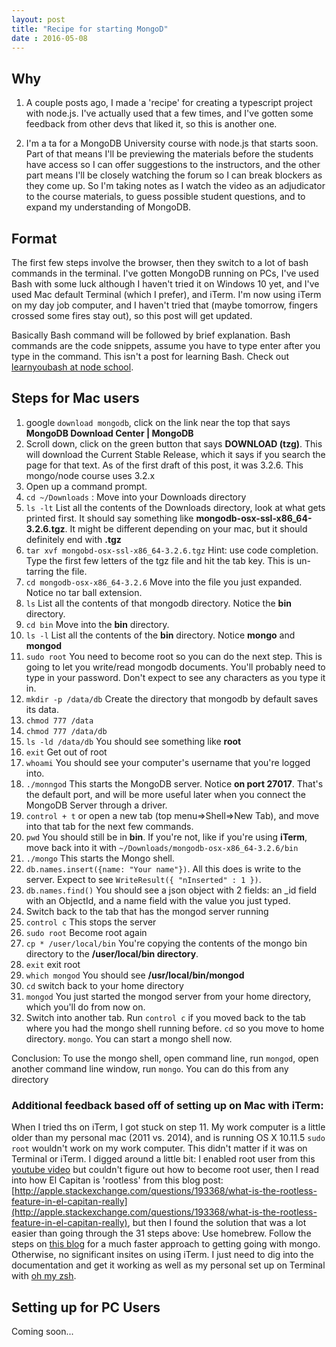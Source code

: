 ---layout: posttitle: "Recipe for starting MongoD"date : 2016-05-08---## Why1.  A couple posts ago, I made a 'recipe' for creating a typescript project with node.js.  I've actually used that a few times, and I've gotten some feedback from other devs that liked it, so this is another one.2.  I'm a ta for a MongoDB University course with node.js that starts soon.  Part of that means I'll be previewing the materials before the students have access so I can offer suggestions to the instructors, and the other part means I'll be closely watching the forum so I can break blockers as they come up.  So I'm taking notes as I watch the video as an adjudicator to the course materials, to guess possible student questions, and to expand my understanding of MongoDB.## FormatThe first few steps involve the browser, then they switch to a lot of bash commands in the terminal.  I've gotten MongoDB running on PCs, I've used Bash with some luck although I haven't tried it on Windows 10 yet, and I've used Mac default Terminal (which I prefer), and iTerm.  I'm now using iTerm on my day job computer, and I haven't tried that (maybe tomorrow, fingers crossed some fires stay out), so this post will get updated.Basically Bash command will be followed by brief explanation.  Bash commands are the code snippets, assume you have to type enter after you type in the command.  This isn't a post for learning Bash.  Check out [learnyoubash at node school](http://nodeschool.io/).## Steps for Mac users1. google `download mongodb`, click on the link near the top that says <span style="font-weight: 700">MongoDB Download Center | MongoDB</span>2. Scroll down, click on the green button that says __DOWNLOAD (tzg)__.  This will download the Current Stable Release, which it says if you search the page for that text. As of the first draft of this post, it was 3.2.6.  This mongo/node course uses 3.2.x3.  Open up a command prompt.4. `cd ~/Downloads` : Move into your Downloads directory5. `ls -lt` List all the contents of the Downloads directory, look at what gets printed first.  It should say something like __mongodb-osx-ssl-x86_64-3.2.6.tgz__.  It might be different depending on your mac, but it should definitely end with __.tgz__6. `tar xvf mongobd-osx-ssl-x86_64-3.2.6.tgz` Hint: use code completion.  Type the first few letters of the tgz file and hit the tab key.  This is un-tarring the file.7. `cd mongodb-osx-x86_64-3.2.6` Move into the file you just expanded. Notice no tar ball extension.8. `ls` List all the contents of that mongodb directory.  Notice the __bin__ directory.9. `cd bin` Move into the __bin__ directory.10. `ls -l` List all the contents of the __bin__ directory. Notice __mongo__ and __mongod__11. `sudo root` You need to become root so you can do the next step.  This is going to let you write/read mongodb documents.  You'll probably need to type in your password.  Don't expect to see any characters as you type it in.12. `mkdir -p /data/db` Create the directory that mongodb by default saves its data.13. `chmod 777 /data`14. `chmod 777 /data/db`15. `ls -ld /data/db` You should see something like __root__16. `exit` Get out of root17. `whoami` You should see your computer's username that you're logged into.18. `./monngod` This starts the MongoDB server. Notice __on port 27017__.  That's the default port, and will be more useful later when you connect the MongoDB Server through a driver.19. `control + t` or open a new tab (top menu=>Shell=>New Tab), and move into that tab for the next few commands.20. `pwd` You should still be in __bin__.  If you're not, like if you're using __iTerm__, move back into it with `~/Downloads/mongodb-osx-x86_64-3.2.6/bin`21. `./mongo` This starts the Mongo shell.22. `db.names.insert({name: "Your name"})`.  All this does is write to the server.  Expect to see `WriteResult({ "nInserted" : 1 })`.23. `db.names.find()` You should see a json object with 2 fields: an _id field with an ObjectId, and a name field with the value you just typed.24. Switch back to the tab that has the mongod server running25. `control c` This stops the server26. `sudo root` Become root again27. `cp * /user/local/bin` You're copying the contents of the mongo bin directory to the __/user/local/bin directory__.28. `exit` exit root29. `which mongod` You should see __/usr/local/bin/mongod__30. `cd` switch back to your home directory30. `mongod` You just started the mongod server from your home directory, which you'll do from now on.31. Switch into another tab. Run `control c` if you moved back to the tab where you had the mongo shell running before. `cd` so you move to home directory. `mongo`. You can start a mongo shell now.Conclusion: To use the mongo shell, open command line, run `mongod`, open another command line window, run `mongo`. You can do this from any directory### Additional feedback based off of setting up on Mac with iTerm:When I tried ths on iTerm, I got stuck on step 11.  My work computer is a little older than my personal mac (2011 vs. 2014), and is running OS X 10.11.5  `sudo root` wouldn't work on my work computer.  This didn't matter if it was on Terminal or iTerm.  I digged around a little bit: I enabled root user from this [youtube video](https://www.youtube.com/watch?v=qTtVhAEAs2Q) but couldn't figure out how to become root user, then I read into how El Capitan is 'rootless' from this blog post: [http://apple.stackexchange.com/questions/193368/what-is-the-rootless-feature-in-el-capitan-really](http://apple.stackexchange.com/questions/193368/what-is-the-rootless-feature-in-el-capitan-really), but then I found the solution that was a lot easier than going through the 31 steps above: Use homebrew.  Follow the steps on [this blog](http://www.hacksparrow.com/how-to-install-mongodb-on-mac-os-x.html) for a much faster approach to getting going with mongo. Otherwise, no significant insites on using iTerm.  I just need to dig into the documentation and get it working as well as my personal set up on Terminal with [oh my zsh](https://github.com/robbyrussell/oh-my-zsh).## Setting up for PC UsersComing soon...